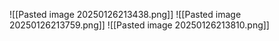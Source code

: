 ![[Pasted image 20250126213438.png]]
![[Pasted image 20250126213759.png]]
![[Pasted image 20250126213810.png]]